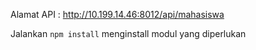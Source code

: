 Alamat API : http://10.199.14.46:8012/api/mahasiswa

Jalankan ```npm install``` menginstall modul yang diperlukan
